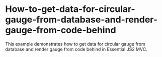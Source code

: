 # How-to-get-data-for-circular-gauge-from-database-and-render-gauge-from-code-behind
This example demonstrates how to get data for circular gauge from database and render gauge from code behind in Essential JS2 MVC.
